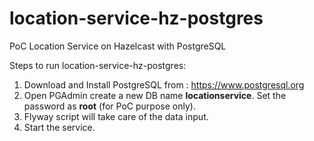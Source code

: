 # location-service-hz-postgres
PoC Location Service on Hazelcast with PostgreSQL

Steps to run location-service-hz-postgres:

1. Download and Install PostgreSQL from : https://www.postgresql.org
2. Open PGAdmin create a new DB name **locationservice**. Set the password as **root** (for PoC purpose only).
3. Flyway script will take care of the data input.
4. Start the service.